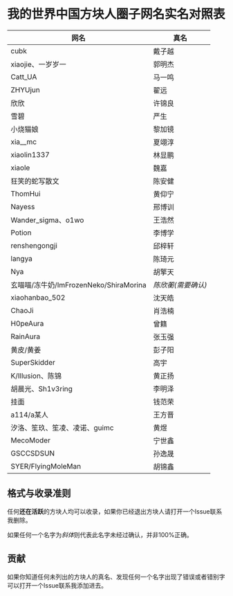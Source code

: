 # 我的世界中国方块人圈子网名实名对照表

| 网名 | 真名 |
| --- | --- |
| cubk | 戴子越 |
| xiaojie、一岁岁一 | 郭明杰 |
| Catt_UA | 马一鸣 |
| ZHYUjun | 翟远 |
| 欣欣 | 许锦良 |
| 雪碧 | 严生 |
| 小烧猫娘 | 黎加镜 |
| xia__mc | 夏翊淳 |
| xiaolin1337 | 林显鹏 |
| xiaole | 魏嘉 |
| 狂笑的蛇写散文 | 陈安健 |
| ThomHui | 黄仰宁 |
| Nayess | 邢博训 |
| Wander_sigma、o1wo | 王浩然 |
| Potion | 李博学 |
| renshengongji | 邱梓轩 |
| langya | 陈琦元 |
| Nya | 胡擎天 |
| 玄喵喵/冻牛奶/ImFrozenNeko/ShiraMorina | *陈欣蘅(需要确认)* |
| xiaohanbao_502 | 沈天皓 |
| ChaoJi | 肖浩楠 |
| H0peAura | 曾籍 |
| RainAura | 张玉强 |
| 黄皮/黄姜 | 彭子阳 |
| SuperSkidder | 高宇 |
| K/Illusion、陈锦 | 黄正扬 |
| 胡晨光、Sh1v3ring | 李明泽 |
| 挂面 | 钱范荣 |
| a114/a某人 | 王方晋 |
| 汐洛、笙玖、笙凌、凌诺、guimc | 黄煜 |
| MecoModer | 宁世鑫 |
| GSCCSDSUN | 孙逸晟 |
| SYER/FlyingMoleMan | 胡锦鑫 |

## 格式与收录准则

任何**还在活跃**的方块人均可以收录，如果你已经退出方块人请打开一个Issue联系我删除。

如果任何一个名字为*斜体*则代表此名字未经过确认，并非100%正确。

## 贡献

如果你知道任何未列出的方块人的真名、发现任何一个名字出现了错误或者错别字可以打开一个Issue联系我添加进去。
